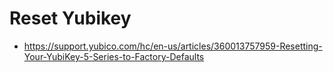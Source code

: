 # Reset Yubikey

- https://support.yubico.com/hc/en-us/articles/360013757959-Resetting-Your-YubiKey-5-Series-to-Factory-Defaults

